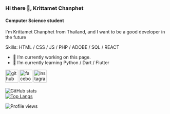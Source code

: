 ### Hi there 👋, Krittamet Chanphet
#### Computer Science student
I'm Krittamet Chanphet from Thailand, and I want to be a good developer in the future

Skills: HTML / CSS / JS / PHP / ADOBE / SQL / REACT

- 🔭 I’m currently working on this page. 
- 🌱 I’m currently learning Python / Dart / Flutter


[<img src='https://cdn.jsdelivr.net/npm/simple-icons@3.0.1/icons/github.svg' alt='github' height='40'>](https://github.com/BossKritt)  [<img src='https://cdn.jsdelivr.net/npm/simple-icons@3.0.1/icons/facebook.svg' alt='facebook' height='40'>](https://www.facebook.com/Krittamet.Chanphet/)  [<img src='https://cdn.jsdelivr.net/npm/simple-icons@3.0.1/icons/instagram.svg' alt='instagram' height='40'>](https://www.instagram.com/_bossKritt/)  

![GitHub stats](https://github-readme-stats.vercel.app/api?username=BossKritt&show_icons=true)  
[![Top Langs](https://github-readme-stats.vercel.app/api/top-langs/?username=BossKritt&layout=compact)](https://github.com/anuraghazra/github-readme-stats)

![Profile views](https://gpvc.arturio.dev/BossKritt)  
